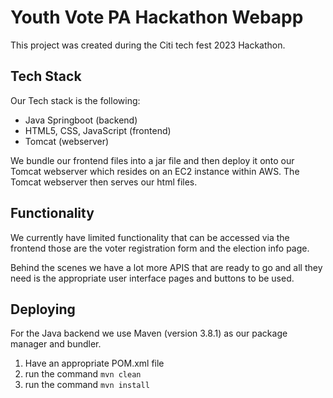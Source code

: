 # Youth Vote PA Hackathon Webapp
This project was created during the Citi tech fest 2023 Hackathon. 

## Tech Stack
Our Tech stack is the following:
* Java Springboot (backend)
* HTML5, CSS, JavaScript (frontend)
* Tomcat (webserver)

We bundle our frontend files into a jar file and then deploy it onto our Tomcat webserver which resides on an EC2 instance within AWS. The Tomcat webserver then serves our html files.

## Functionality
We currently have limited functionality that can be accessed via the frontend those are the voter registration form and the election info page.

Behind the scenes we have a lot more APIS that are ready to go and all they need is the appropriate user interface pages and buttons to be used.

## Deploying
For the Java backend we use Maven (version 3.8.1) as our package manager and bundler.
1. Have an appropriate POM.xml file
2. run the command `mvn clean`
3. run the command `mvn install`

